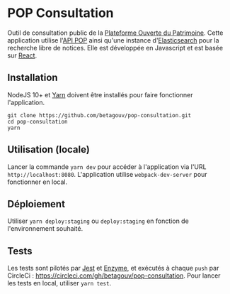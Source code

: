 # POP Consultation

Outil de consultation public de la [Plateforme Ouverte du Patrimoine](http://pop.culture.gouv.fr/). Cette application utilise l'[API POP](https://github.com/betagouv/pop-api) ainsi qu'une instance d'[Elasticsearch](https://www.elastic.co/fr/products/elasticsearch) pour la recherche libre de notices. Elle est développée en Javascript et est basée sur [React](https://reactjs.org/).

## Installation

NodeJS 10+ et [Yarn](https://yarnpkg.com/en/docs/install) doivent être installés pour faire fonctionner l'application.

```
git clone https://github.com/betagouv/pop-consultation.git
cd pop-consultation
yarn
```

## Utilisation (locale)

Lancer la commande `yarn dev` pour accéder à l'application via l'URL `http://localhost:8080`. L'application utilise `webpack-dev-server` pour fonctionner en local.

## Déploiement

Utiliser `yarn deploy:staging` ou `deploy:staging` en fonction de l'environnement souhaité.

## Tests

Les tests sont pilotés par [Jest](https://jestjs.io/) et [Enzyme](http://airbnb.io/enzyme/), et exécutés à chaque `push` par CircleCi : https://circleci.com/gh/betagouv/pop-consultation. Pour lancer les tests en local, utiliser `yarn test`.
